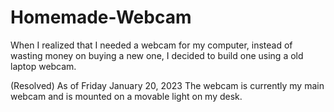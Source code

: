 # Homemade-Webcam

When I realized that I needed a webcam for my computer, instead
of wasting money on buying a new one, I decided to build one
using a old laptop webcam.

(Resolved) As of Friday January 20, 2023 The webcam is currently my main
webcam and is mounted on a movable light on my desk.

